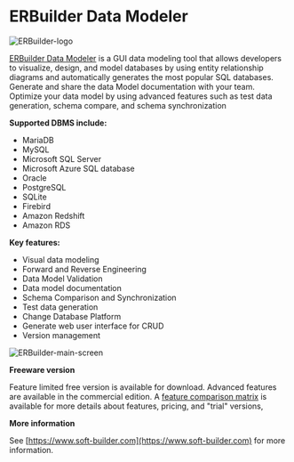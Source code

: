 # ERBuilder Data Modeler

<img src="/kb/en/erbuilder-data-modeler/+image/ERBuilder-logo" alt="ERBuilder-logo" title="ERBuilder-logo">

[ERBuilder Data Modeler](/clients-utilities/graphical-and-enhanced-clients/erbuilder-data-modeler) is a GUI data modeling tool that allows developers to visualize, design, and model databases by using entity relationship diagrams and automatically generates the most popular SQL databases. Generate and share the data Model documentation with your team. Optimize your data model by using advanced features such as test data generation, schema compare, and schema synchronization

<strong>Supported DBMS include:</strong>

- MariaDB
- MySQL
- Microsoft SQL Server
- Microsoft Azure SQL database
- Oracle
- PostgreSQL
- SQLite
- Firebird
- Amazon Redshift
- Amazon RDS

<strong>Key features:</strong>

- Visual data modeling
- Forward and Reverse Engineering
- Data Model Validation
- Data model documentation
- Schema Comparison and Synchronization
- Test data generation
- Change Database Platform
- Generate web user interface for CRUD
- Version management

<img src="/kb/en/erbuilder-data-modeler/+image/ERBuilder-main-screen" alt="ERBuilder-main-screen" title="ERBuilder-main-screen">

<strong>Freeware version</strong>

Feature limited free version is available for download. Advanced features are available in the commercial edition. A [feature comparison matrix](https://soft-builder.com/features/) is available for more details about features, pricing, and "trial" versions,

<strong>More information</strong>

See [https://www.soft-builder.com](https://www.soft-builder.com) for more information.